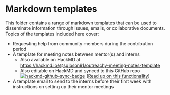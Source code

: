 # Markdown templates

This folder contains a range of markdown templates that can be used to
disseminate information through issues, emails, or collaborative documents.
Topics of the templates included here cover:

- Requesting help from community members during the contribution period
- A template for meeting notes between mentor(s) and interns
  - Also available on HackMD at
    <https://hackmd.io/@sgibson91/outreachy-meeting-notes-template>
  - Also editable on HackMD and synced to this GitHub repo
    [![hackmd-github-sync-badge](https://hackmd.io/ts3SP5TzTreqtqGqoBguwA/badge)](https://hackmd.io/ts3SP5TzTreqtqGqoBguwA)
    ([Read up on this functionality](https://hackmd.io/c/tutorials/%2Fs%2Flink-with-github))
- A template email to send to the interns before their first week with instructions
  on setting up their mentor meetings

